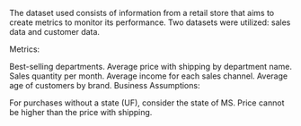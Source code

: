 The dataset used consists of information from a retail store that aims to create metrics to monitor its performance. 
Two datasets were utilized: sales data and customer data.

Metrics:

Best-selling departments.
Average price with shipping by department name.
Sales quantity per month.
Average income for each sales channel.
Average age of customers by brand.
Business Assumptions:

For purchases without a state (UF), consider the state of MS.
Price cannot be higher than the price with shipping.
